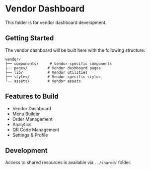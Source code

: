 # Vendor Dashboard

This folder is for vendor dashboard development.

## Getting Started

The vendor dashboard will be built here with the following structure:

```
vendor/
├── components/     # Vendor-specific components
├── pages/         # Vendor dashboard pages  
├── lib/           # Vendor utilities
├── styles/        # Vendor-specific styles
└── assets/        # Vendor assets
```

## Features to Build

- Vendor Dashboard
- Menu Builder
- Order Management  
- Analytics
- QR Code Management
- Settings & Profile

## Development

Access to shared resources is available via `../shared/` folder.